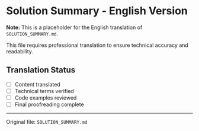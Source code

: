 # Solution Summary - English Version

**Note:** This is a placeholder for the English translation of `SOLUTION_SUMMARY.md`.

This file requires professional translation to ensure technical accuracy and readability.

## Translation Status
- [ ] Content translated
- [ ] Technical terms verified
- [ ] Code examples reviewed
- [ ] Final proofreading complete

---

Original file: `SOLUTION_SUMMARY.md`
